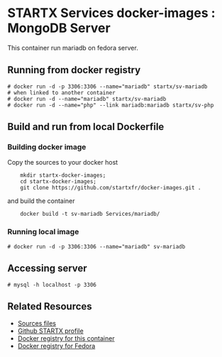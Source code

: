 # STARTX Services docker-images : MongoDB Server
This container run mariadb on fedora server. 

## Running from docker registry

	# docker run -d -p 3306:3306 --name="mariadb" startx/sv-mariadb
	# when linked to another container
	# docker run -d --name="mariadb" startx/sv-mariadb
	# docker run -d --name="php" --link mariadb:mariadb startx/sv-php

## Build and run from local Dockerfile
### Building docker image
Copy the sources to your docker host 

        mkdir startx-docker-images; 
        cd startx-docker-images;
        git clone https://github.com/startxfr/docker-images.git .

and build the container

        docker build -t sv-mariadb Services/mariadb/

### Running local image

	# docker run -d -p 3306:3306 --name="mariadb" sv-mariadb

## Accessing server

	# mysql -h localhost -p 3306

## Related Resources
* [Sources files](https://github.com/startxfr/docker-images/tree/master/Services/mariadb)
* [Github STARTX profile](https://github.com/startxfr/docker-images)
* [Docker registry for this container](https://registry.hub.docker.com/u/startx/sv-mariadb/)
* [Docker registry for Fedora](https://registry.hub.docker.com/u/fedora/)